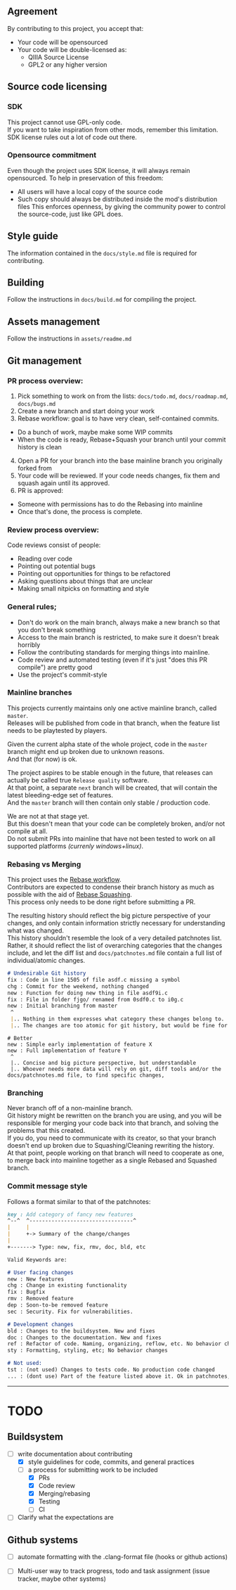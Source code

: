 ## Agreement
By contributing to this project, you accept that:
- Your code will be opensourced
- Your code will be double-licensed as:
  - QIIIA Source License 
  - GPL2 or any higher version

## Source code licensing
### SDK
This project cannot use GPL-only code.  
If you want to take inspiration from other mods, remember this limitation.  
SDK license rules out a lot of code out there.  

### Opensource commitment
Even though the project uses SDK license, it will always remain opensourced.
To help in preservation of this freedom:
- All users will have a local copy of the source code
- Such copy should always be distributed inside the mod's distribution files
This enforces openness, by giving the community power to control the source-code, just like GPL does.

## Style guide
The information contained in the `docs/style.md` file is required for contributing.

## Building
Follow the instructions in `docs/build.md` for compiling the project.

## Assets management
Follow the instructions in `assets/readme.md`


## Git management
### PR process overview:
1. Pick something to work on from the lists:  `docs/todo.md`, `docs/roadmap.md`, `docs/bugs.md`
2. Create a new branch and start doing your work
3. Rebase workflow: goal is to have very clean, self-contained commits.   
  - Do a bunch of work, maybe make some WIP commits   
  - When the code is ready, Rebase+Squash your branch until your commit history is clean   
4. Open a PR for your branch into the base mainline branch you originally forked from  
5. Your code will be reviewed. If your code needs changes, fix them and squash again until its approved.  
6. PR is approved:   
  - Someone with permissions has to do the Rebasing into mainline  
  - Once that's done, the process is complete.  

### Review process overview:
Code reviews consist of people:
- Reading over code 
- Pointing out potential bugs 
- Pointing out opportunities for things to be refactored
- Asking questions about things that are unclear
- Making small nitpicks on formatting and style

### General rules;
- Don't do work on the main branch, always make a new branch so that you don't break something  
- Access to the main branch is restricted, to make sure it doesn't break horribly  
- Follow the contributing standards for merging things into mainline.   
- Code review and automated testing (even if it's just "does this PR compile") are pretty good  
- Use the project's commit-style  

### Mainline branches
This projects currently maintains only one active mainline branch, called `master`.  
Releases will be published from code in that branch, when the feature list needs to be playtested by players.  

Given the current alpha state of the whole project, code in the `master` branch might end up broken due to unknown reasons.  
And that (for now) is ok.  

The project aspires to be stable enough in the future, that releases can actually be called true `Release quality` software.  
At that point, a separate `next` branch will be created, that will contain the latest bleeding-edge set of features.  
And the `master` branch will then contain only stable / production code.  

We are not at that stage yet.  
But this doesn't mean that your code can be completely broken, and/or not compile at all.  
Do not submit PRs into mainline that have not been tested to work on all supported platforms _(currenly windows+linux)_.  

### Rebasing vs Merging 
This project uses the [Rebase workflow](https://www.youtube.com/watch?v=7Mh259hfxJg).  
Contributors are expected to condense their branch history as much as possible with the aid of [Rebase Squashing](https://www.youtube.com/watch?v=RwvTrSm7zEY).  
This process only needs to be done right before submitting a PR.  

The resulting history should reflect the big picture perspective of your changes, and only contain information strictly necessary for understanding what was changed.  
This history shouldn't resemble the look of a very detailed patchnotes list.   
Rather, it should reflect the list of overarching categories that the changes include, and let the diff list and `docs/patchnotes.md` file contain a full list of individual/atomic changes.  
```md 
# Undesirable Git history
fix : Code in line 1505 of file asdf.c missing a symbol
chg : Commit for the weekend, nothing changed
new : Function for doing new thing in file asdf9i.c
fix : File in folder fjgo/ renamed from 0sdf0.c to i0g.c
new : Initial branching from master
 ^
 |.. Nothing in them expresses what category these changes belong to.
 |.. The changes are too atomic for git history, but would be fine for docs/patchnotes.md
```
```
# Better
new : Simple early implementation of feature X
new : Full implementation of feature Y
 ^
 |.. Concise and big picture perspective, but understandable
 |.. Whoever needs more data will rely on git, diff tools and/or the docs/patchnotes.md file, to find specific changes, 
```

### Branching
Never branch off of a non-mainline branch.  
Git history might be rewritten on the branch you are using, and you will be responsible for merging your code back into that branch, and solving the problems that this created.  
If you do, you need to communicate with its creator, so that your branch doesn't end up broken due to Squashing/Cleaning rewriting the history.  
At that point, people working on that branch will need to cooperate as one, to merge back into mainline together as a single Rebased and Squashed branch.  

### Commit message style
Follows a format similar to that of the patchnotes:  
```md 
key : Add category of fancy new features
^--^  ^---------------------------------^
|     |
|     +-> Summary of the change/changes
|
+-------> Type: new, fix, rmv, doc, bld, etc

Valid Keywords are:

# User facing changes
new : New features
chg : Change in existing functionality  
fix : Bugfix
rmv : Removed feature  
dep : Soon-to-be removed feature  
sec : Security. Fix for vulnerabilities.  

# Development changes
bld : Changes to the buildsystem. New and fixes
doc : Changes to the documentation. New and fixes
ref : Refactor of code. Naming, organizing, reflow, etc. No behavior changes
sty : Formatting, styling, etc; No behavior changes

# Not used:
tst : (not used) Changes to tests code. No production code changed
... : (dont use) Part of the feature listed above it. Ok in patchnotes, but not on git history
```

---
# TODO
## Buildsystem
- [ ] write documentation about contributing 
  - [x] style guidelines for code, commits, and general practices
  - [ ] a process for submitting work to be included 
    - [x] PRs
    - [x] Code review 
    - [x] Merging/rebasing
    - [x] Testing 
    - [ ] CI
- [ ] Clarify what the expectations are

## Github systems
- [ ] automate formatting with the .clang-format file (hooks or github actions)
- [ ] Multi-user way to track progress, todo and task assignment (issue tracker, maybe other systems)

